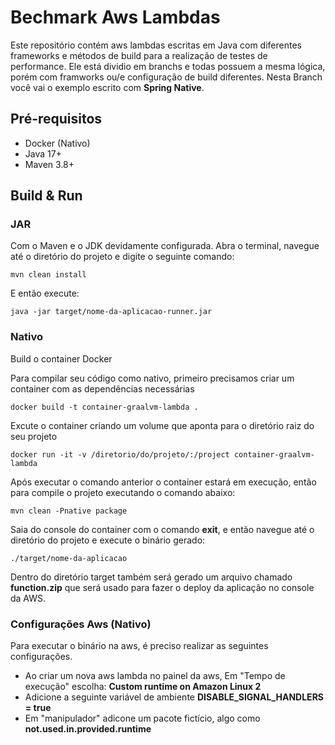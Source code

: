 # Bechmark Aws Lambdas
Este repositório contém aws lambdas escritas em Java com diferentes frameworks e métodos de build para a realização de testes de performance. Ele
está dividio em branchs e todas possuem a mesma lógica, porém com framworks ou/e configuração de build diferentes. Nesta Branch você vai o exemplo escrito com <b>Spring Native</b>.

## Pré-requisitos
-  Docker (Nativo)
-  Java 17+
-  Maven 3.8+

## Build & Run
### JAR
Com o Maven e o JDK devidamente configurada. Abra o terminal, navegue até o diretório do projeto e digite o seguinte comando:
```
mvn clean install
```
E então execute:
```
java -jar target/nome-da-aplicacao-runner.jar
```
### Nativo
Build o container Docker

Para compilar seu código como nativo, primeiro precisamos criar um container com as dependências necessárias
```
docker build -t container-graalvm-lambda .
```
Excute o container criando um volume que aponta para o diretório raiz do seu projeto
```
docker run -it -v /diretorio/do/projeto/:/project container-graalvm-lambda
```
Após executar o comando anterior o container estará em execução, então para compile o projeto executando o comando abaixo:
```
mvn clean -Pnative package
```
Saia do console do container com o comando <b>exit</b>, e então navegue até o diretório do projeto e execute o binário gerado:
```
./target/nome-da-aplicacao
```
Dentro do diretório target também será gerado um arquivo chamado <b>function.zip</b> que será usado para fazer o deploy da aplicação no console da AWS.

### Configurações Aws (Nativo)
Para executar o binário na aws, é preciso realizar as seguintes configurações.

- Ao criar um nova aws lambda no painel da aws, Em "Tempo de execução" escolha: <b>Custom runtime on Amazon Linux 2</b>
- Adicione a seguinte variável de ambiente <b>DISABLE_SIGNAL_HANDLERS = true</b>
- Em "manipulador" adicone um pacote fictício, algo como <b>not.used.in.provided.runtime</b>